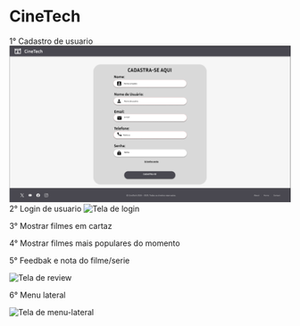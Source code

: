 # CineTech

1° Cadastro de usuario
![Tela de Cadastro](/prototypes/Tela-de-Cadastro.png)
2° Login de usuario
![Tela de login](/prototypes/login.PNG)

3° Mostrar filmes em cartaz

4° Mostrar filmes mais populares do momento

5° Feedbak e nota do filme/serie

![Tela de review](/prototypes/review.png)

6° Menu lateral

![Tela de menu-lateral](/prototypes/menu-lateral.png)
